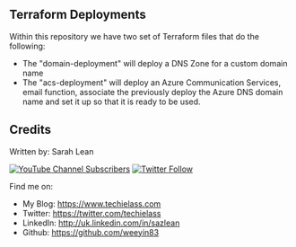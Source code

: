 ## Terraform Deployments

Within this repository we have two set of Terraform files that do the following: 

- The "domain-deployment" will deploy a DNS Zone for a custom domain name
- The "acs-deployment" will deploy an Azure Communication Services, email function, associate the previously deploy the Azure DNS domain name and set it up so that it is ready to be used. 

## Credits

Written by: Sarah Lean

[![YouTube Channel Subscribers](https://img.shields.io/youtube/channel/subscribers/UCQ8U53KvEX2JuCe48MxmV3Q?label=People%20subscribed%20to%20my%20YouTube%20channel&style=social)](https://www.youtube.com/techielass?sub_confirmation=1) [![Twitter Follow](https://img.shields.io/twitter/follow/techielass?label=Twitter%20Followers&style=social)](https://twitter.com/intent/follow?screen_name=techielass)

Find me on:

* My Blog: <https://www.techielass.com>
* Twitter: <https://twitter.com/techielass>
* LinkedIn: <http://uk.linkedin.com/in/sazlean>
* Github: <https://github.com/weeyin83>
